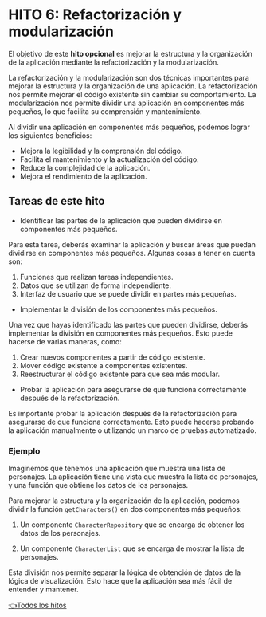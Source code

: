 # **HITO 6:** Refactorización y modularización

El objetivo de este **hito opcional** es mejorar la estructura y la organización de la aplicación mediante la refactorización y la modularización.

La refactorización y la modularización son dos técnicas importantes para mejorar la estructura y la organización de una aplicación. La refactorización nos permite mejorar el código existente sin cambiar su comportamiento. La modularización nos permite dividir una aplicación en componentes más pequeños, lo que facilita su comprensión y mantenimiento.

 Al dividir una aplicación en componentes más pequeños, podemos lograr los siguientes beneficios:

* Mejora la legibilidad y la comprensión del código.
* Facilita el mantenimiento y la actualización del código.
* Reduce la complejidad de la aplicación.
* Mejora el rendimiento de la aplicación.

## Tareas de este hito

* Identificar las partes de la aplicación que pueden dividirse en componentes más pequeños.

Para esta tarea, deberás examinar la aplicación y buscar áreas que puedan dividirse en componentes más pequeños. Algunas cosas a tener en cuenta son:

1. Funciones que realizan tareas independientes.
2. Datos que se utilizan de forma independiente.
3. Interfaz de usuario que se puede dividir en partes más pequeñas.

* Implementar la división de los componentes más pequeños.

Una vez que hayas identificado las partes que pueden dividirse, deberás implementar la división en componentes más pequeños. Esto puede hacerse de varias maneras, como:

1. Crear nuevos componentes a partir de código existente.
2. Mover código existente a componentes existentes.
3. Reestructurar el código existente para que sea más modular.

* Probar la aplicación para asegurarse de que funciona correctamente después de la refactorización.

Es importante probar la aplicación después de la refactorización para asegurarse de que funciona correctamente. Esto puede hacerse probando la aplicación manualmente o utilizando un marco de pruebas automatizado.

### Ejemplo

Imaginemos que tenemos una aplicación que muestra una lista de personajes. La aplicación tiene una vista que muestra la lista de personajes, y una función que obtiene los datos de los personajes.

Para mejorar la estructura y la organización de la aplicación, podemos dividir la función ```getCharacters()``` en dos componentes más pequeños:

1. Un componente ```CharacterRepository``` que se encarga de obtener los datos de los personajes.

2. Un componente ```CharacterList``` que se encarga de mostrar la lista de personajes.

Esta división nos permite separar la lógica de obtención de datos de la lógica de visualización. Esto hace que la aplicación sea más fácil de entender y mantener.

[👈Todos los hitos](../README.md#6-hitos)
